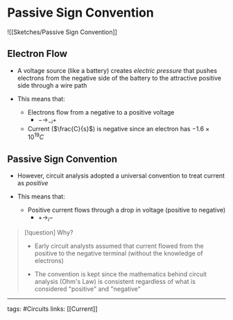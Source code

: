 # Passive Sign Convention
![[Sketches/Passive Sign Convention]]

## Electron Flow
- A voltage source (like a battery) creates *electric pressure* that pushes electrons from the negative side of the battery to the attractive positive side through a wire path

- This means that:
	- Electrons flow from a negative to a positive voltage
		- $- \rightarrow_{-i} +$
	- Current ($\frac{C}{s}$) is negative since an electron has $-1.6 \times 10^{19}C$

## Passive Sign Convention
- However, circuit analysis adopted a universal convention to treat current as *positive*

- This means that:

	- Positive current flows through a drop in voltage (positive to negative)
		- $+ \rightarrow_{i} -$

> [!question] Why?
> - Early circuit analysts assumed that current flowed from the positive to the negative terminal (without the knowledge of electrons)
> 
> - The convention is kept since the mathematics behind circuit analysis (Ohm's Law) is consistent regardless of what is considered "positive" and "negative"


---
tags: #Circuits 
links: [[Current]]